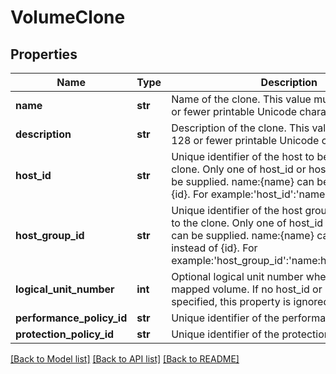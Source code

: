 # VolumeClone

## Properties
Name | Type | Description | Notes
------------ | ------------- | ------------- | -------------
**name** | **str** | Name of the clone. This value must contain 128 or fewer printable Unicode characters. | [optional] 
**description** | **str** | Description of the clone. This value must contain 128 or fewer printable Unicode characters. | [optional] 
**host_id** | **str** | Unique identifier of the host to be attached to the clone. Only one of host_id or host_group_id can be supplied. name:{name} can be used instead of {id}. For example:&#39;host_id&#39;:&#39;name:host_name&#39; | [optional] 
**host_group_id** | **str** | Unique identifier of the host group to be attached to the clone. Only one of host_id or host_group_id can be supplied. name:{name} can be used instead of {id}. For example:&#39;host_group_id&#39;:&#39;name:host_group_name&#39; | [optional] 
**logical_unit_number** | **int** | Optional logical unit number when creating a mapped volume.  If no host_id or host_group_id is specified, this property is ignored. | [optional] 
**performance_policy_id** | **str** | Unique identifier of the  performance policy. | [optional] 
**protection_policy_id** | **str** | Unique identifier of the protection policy. | [optional] 

[[Back to Model list]](../README.md#documentation-for-models) [[Back to API list]](../README.md#documentation-for-api-endpoints) [[Back to README]](../README.md)


